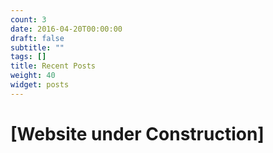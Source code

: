```yaml
---
count: 3
date: 2016-04-20T00:00:00
draft: false
subtitle: ""
tags: []
title: Recent Posts
weight: 40
widget: posts
---
```


# [Website under Construction]
